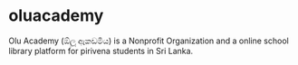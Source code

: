 # oluacademy
Olu Academy (ඕලූ ඇකඩමිය) is a Nonprofit Organization and a online school library platform for pirivena students in Sri Lanka.
